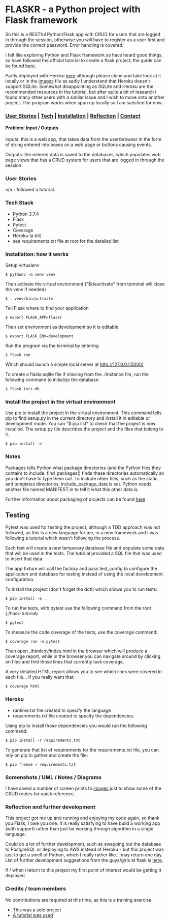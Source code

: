 # FLASKR - a Python project with Flask framework

So this is a RESTful Python/Flask app with CRUD for users that are logged in through the session, otherwise you will have to register as a user first and provide the correct password. Error handling is covered.

I felt like exploring Python and Flask framework as have heard good things, so have followed the official tutorial to create a flask project, the guide can be found [here.](https://flask.palletsprojects.com/en/1.1.x/tutorial)

Partly deployed with Heroku [here](https://nameless-shelf-49036.herokuapp.com/) although please clone and take look at it locally or in the [images](./images) file as sadly I understand that Heroku doesn't support SQLite. Somewhat disappointing as SQLite and Heroku are the recommended resources in the tutorial, but after quite a bit of research i found many other users with a similar issue and I wish to move onto another project. The program works when spun up locally so I am satisfied for now.

### [User Stories](#user_story) | [Tech](#tech) | [Installation](#installation) | [Reflection](#reflection) | [Contact](#contact)

#### Problem: Input / Outputs

Inputs: this is a web app, that takes data from the user/browser in the form of string entered into boxes on a web page or buttons causing events.

Outputs: the entered data is saved to the databases, which populates web page views that has a CRUD system for users that are logged in through the session. 

### <a name="user_story">User Stories</a>

n/a - followed a tutorial.

### <a name="Tech">Tech Stack</a>

* Python 3.7.4
* Flask
* Pytest
* Coverage
* Heroku (a bit)
* see requirements.txt file at root for the detailed list

### <a name="installation">Installation: how it works</a>

Setup virtualenv

```
$ python3 -m venv venv
```

Then activate the virtual environment ("$deactivate" from terminal will close the venv if needed)

```
$ . venv/bin/activate
```

Tell Flask where to find your application

```
$ export FLASK_APP=flaskr
```

Then set environment as development so it is editable

```
$ export FLASK_ENV=development
```

Run the program via the terminal by entering

```
$ flask run
```

Which should launch a simple local server at http://127.0.0.1:5000/

To create a flaskr.sqlite file if missing from the ./instance file, run the
following command to initialize the database.

```
$ flask init-db
```

### Install the project in the virtual environment

Use pip to install the project in the virtual environment. This command tells pip to find setup.py in the current directory and install it in editable or development mode. You can "$ pip list" to check that the project is now installed. The setup.py file describes the project and the files that belong to it.

```
$ pip install -e
```

### Notes

Packages tells Python what package directories (and the Python files they contain) to include. find_packages() finds these directories automatically so you don’t have to type them out. To include other files, such as the static and templates directories, include_package_data is set. Python needs another file named MANIFEST.in to tell it what this other data is.

Further information about packaging of projects can be found [here](https://packaging.python.org/tutorials/packaging-projects/) 

## Testing

Pytest was used for testing the project, although a TDD approach was not followed, as this is a new language for me, in a new framework and i was following a tutorial which wasn't following the process.

Each test will create a new temporary database file and populate some data that will be used
in the tests. The tutorial provided a SQL file that was used to insert that data.

The app fixture will call the factory and pass test_config to configure the application and database for testing instead of using the local development configuration.

To install the project (don't forget the dot!) which allows you to run tests:
```
$ pip install -e .
```

To run the tests, with pytest use the following command from the root (./flask-tutorial).
```
$ pytest
```
To measure the code coverage of the tests, use the coverage command:
```
$ coverage run -m pytest
```
Then open ./htmlcov/index.html in the browser which will produce a coverage report, while in the browser you can navigate around by clicking on files and find those lines that currently lack coverage.

A very detailed HTML report allows you to see which lines were covered in each file... if you really want that:
```
$ coverage html
```

### Heroku

* runtime.txt file created to specify the language
* requirements.txt file created to specify the dependencies.

Using pip to install those dependencies you would run the following command:
```
$ pip install -r requirements.txt
```

To generate that list of requirements for the requirements.txt file, you can rely on pip to gather and create the file:
```
$ pip freeze > requirements.txt
```

### Screenshots / UML / Notes / Diagrams</a>

I have saved a number of screen prints to [images](./images) just to show some of the CRUD routes for quick reference.

### <a name="reflection">Reflection and further development</a>

This project got me up and running and enjoying my code again, so thank you Flask, I owe you one. It is really satisfying to have build a working app (with support) rather than just be working through algorithm in a single language.

Could do a lot of further development, such as swapping out the database to PostgreSQL or deploying to AWS instead of Heroku - but this project was just to get a smell of Python, which I really rather like... may return one day. List of further development suggestions from the guys/girls at flask is [here](https://flask.palletsprojects.com/en/1.1.x/tutorial/next/).

If / when i return to this project my first point of interest would be getting it deployed.

### Credits / team members

No contributions are required at this time, as this is a training exercise.

* This was a solo project
* [A tutorial was used](https://flask.palletsprojects.com/en/1.1.x/tutorial)
